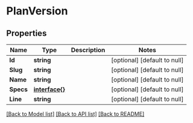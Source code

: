 # PlanVersion

## Properties
Name | Type | Description | Notes
------------ | ------------- | ------------- | -------------
**Id** | **string** |  | [optional] [default to null]
**Slug** | **string** |  | [optional] [default to null]
**Name** | **string** |  | [optional] [default to null]
**Specs** | [**interface{}**](interface{}.md) |  | [optional] [default to null]
**Line** | **string** |  | [optional] [default to null]

[[Back to Model list]](../README.md#documentation-for-models) [[Back to API list]](../README.md#documentation-for-api-endpoints) [[Back to README]](../README.md)


